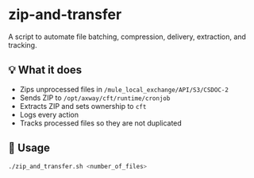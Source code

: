 # zip-and-transfer

A script to automate file batching, compression, delivery, extraction, and tracking.

## 💡 What it does

- Zips unprocessed files in `/mule_local_exchange/API/S3/CSDOC-2`
- Sends ZIP to `/opt/axway/cft/runtime/cronjob`
- Extracts ZIP and sets ownership to `cft`
- Logs every action
- Tracks processed files so they are not duplicated

## 🚀 Usage

```bash
./zip_and_transfer.sh <number_of_files>
